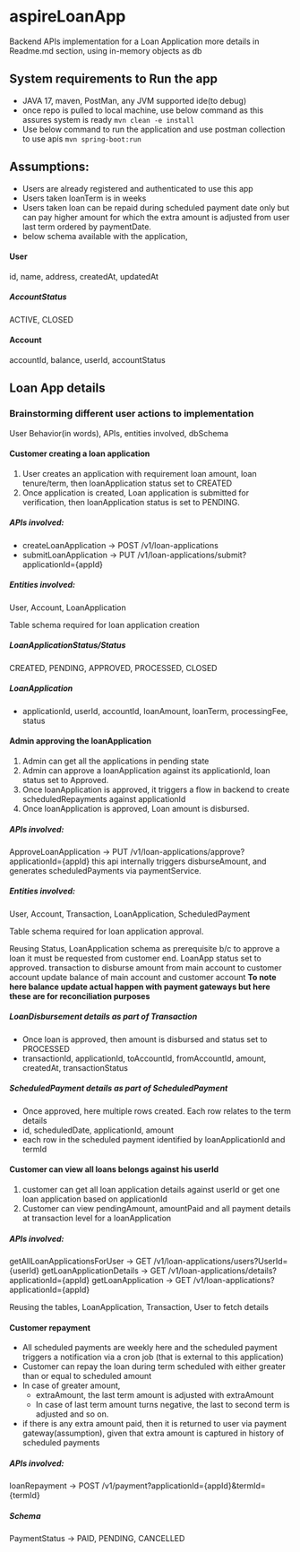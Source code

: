 # aspireLoanApp
Backend APIs implementation for a Loan Application more details in Readme.md section, using in-memory objects as db

## System requirements to Run the app 
* JAVA 17, maven, PostMan, any JVM supported ide(to debug)
* once repo is pulled to local machine, use below command as this assures system is ready
```mvn clean -e install ```
* Use below command to run the application and use postman collection to use apis
```mvn spring-boot:run```

## Assumptions:
* Users are already registered and authenticated to use this app
* Users taken loanTerm is in weeks
* Users taken loan can be repaid during scheduled payment date only but can pay higher amount for which the extra amount is adjusted from user last term ordered by paymentDate.
* below schema available with the application,
#### User
id, name, address, createdAt, updatedAt
##### AccountStatus
ACTIVE, CLOSED
#### Account
accountId, balance, userId, accountStatus

## Loan App details
### Brainstorming different user actions to implementation
User Behavior(in words), APIs, entities involved, dbSchema
#### Customer creating a loan application
1. User creates an application with requirement loan amount, loan tenure/term, then loanApplication status set to CREATED
2. Once application is created, Loan application is submitted for verification, then loanApplication status is set to PENDING.

##### APIs involved:
* createLoanApplication -> POST /v1/loan-applications
* submitLoanApplication -> PUT /v1/loan-applications/submit?applicationId={appId}

##### Entities involved:
User, Account, LoanApplication

Table schema required for loan application creation
##### LoanApplicationStatus/Status
CREATED, PENDING, APPROVED, PROCESSED, CLOSED
##### LoanApplication
* applicationId, userId, accountId, loanAmount, loanTerm, processingFee, status

#### Admin approving the loanApplication
1. Admin can get all the applications in pending state
2. Admin can approve a loanApplication against its applicationId, loan status set to Approved.
3. Once loanApplication is approved, it triggers a flow in backend to create scheduledRepayments against applicationId
4. Once loanApplication is approved, Loan amount is disbursed.

##### APIs involved:
ApproveLoanApplication -> PUT /v1/loan-applications/approve?applicationId={appId}
this api internally triggers disburseAmount, and generates scheduledPayments via paymentService.

##### Entities involved:
User, Account, Transaction, LoanApplication, ScheduledPayment

Table schema required for loan application approval.

Reusing Status, LoanApplication schema as prerequisite b/c to approve a loan it must be requested from customer end.
LoanApp status set to approved.
transaction to disburse amount from main account to customer account
update balance of main account and customer account
**To note here balance update actual happen with payment gateways but here these are for reconciliation purposes**
##### LoanDisbursement details as part of Transaction
* Once loan is approved, then amount is disbursed and status set to PROCESSED
* transactionId, applicationId, toAccountId, fromAccountId, amount, createdAt, transactionStatus
##### ScheduledPayment details as part of ScheduledPayment
* Once approved, here multiple rows created. Each row relates to the term details
* id, scheduledDate, applicationId, amount
* each row in the scheduled payment identified by loanApplicationId and termId


#### Customer can view all loans belongs against his userId
1. customer can get all loan application details against userId or get one loan application based on applicationId
2. Customer can view pendingAmount, amountPaid and all payment details at transaction level for a loanApplication

##### APIs involved:
getAllLoanApplicationsForUser -> GET /v1/loan-applications/users?UserId={userId}
getLoanApplicationDetails -> GET /v1/loan-applications/details?applicationId={appId}
getLoanApplication -> GET /v1/loan-applications?applicationId={appId}

Reusing the tables, LoanApplication, Transaction, User to fetch details

#### Customer repayment
* All scheduled payments are weekly here and the scheduled payment triggers a notification via a cron job (that is external to this application)
* Customer can repay the loan during term scheduled with either greater than or equal to scheduled amount
* In case of greater amount, 
  * extraAmount, the last term amount is adjusted with extraAmount
  * In case of last term amount turns negative, the last to second term is adjusted and so on.
* if there is any extra amount paid, then it is returned to user via payment gateway(assumption), given that extra amount is captured in history of scheduled payments
##### APIs involved:
loanRepayment -> POST /v1/payment?applicationId={appId}&termId={termId}

##### Schema
PaymentStatus -> PAID, PENDING, CANCELLED